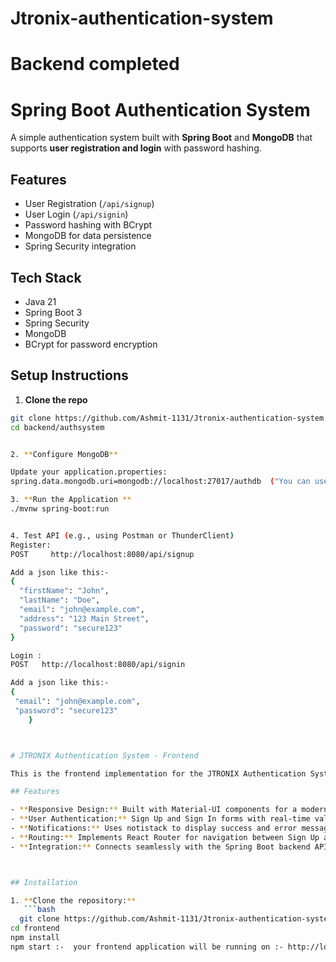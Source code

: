 # Jtronix-authentication-system

# Backend completed
# Spring Boot Authentication System

A simple authentication system built with **Spring Boot** and **MongoDB** that supports **user registration and login** with password hashing.

##  Features

- User Registration (`/api/signup`)
- User Login (`/api/signin`)
- Password hashing with BCrypt
- MongoDB for data persistence
- Spring Security integration

##  Tech Stack

- Java 21
- Spring Boot 3
- Spring Security
- MongoDB
- BCrypt for password encryption

##  Setup Instructions

1. **Clone the repo**

```bash
git clone https://github.com/Ashmit-1131/Jtronix-authentication-system
cd backend/authsystem


2. **Configure MongoDB**

Update your application.properties:
spring.data.mongodb.uri=mongodb://localhost:27017/authdb  ("You can use your own mongoDb url")

3. **Run the Application **
./mvnw spring-boot:run


4. Test API (e.g., using Postman or ThunderClient)
Register:
POST     http://localhost:8080/api/signup

Add a json like this:-
{
  "firstName": "John",
  "lastName": "Doe",
  "email": "john@example.com",
  "address": "123 Main Street",
  "password": "secure123"
}

Login :
POST   http://localhost:8080/api/signin

Add a json like this:-
{ 
 "email": "john@example.com",
 "password": "secure123"
    }



# JTRONIX Authentication System - Frontend

This is the frontend implementation for the JTRONIX Authentication System using ReactJS with Material-UI and notistack for alerts. The application provides a clean and responsive user interface for user registration (Sign Up) and login (Sign In), and redirects users appropriately after successful actions.

## Features

- **Responsive Design:** Built with Material-UI components for a modern, responsive layout.
- **User Authentication:** Sign Up and Sign In forms with real-time validations.
- **Notifications:** Uses notistack to display success and error messages.
- **Routing:** Implements React Router for navigation between Sign Up and Sign In pages.
- **Integration:** Connects seamlessly with the Spring Boot backend APIs.



## Installation

1. **Clone the repository:**
   ```bash
  git clone https://github.com/Ashmit-1131/Jtronix-authentication-system
cd frontend
npm install
npm start :-  your frontend application will be running on :- http://localhost:3000






